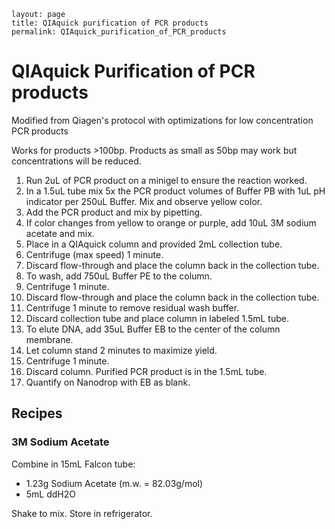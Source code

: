 ~~~
layout: page
title: QIAquick purification of PCR products
permalink: QIAquick_purification_of_PCR_products
~~~

# QIAquick Purification of PCR products
Modified from Qiagen's protocol with optimizations for low concentration PCR products

Works for products >100bp. Products as small as 50bp may work but concentrations will be reduced.

1. Run 2uL of PCR product on a minigel to ensure the reaction worked.
2. In a 1.5uL tube mix 5x the PCR product volumes of Buffer PB with 1uL pH indicator per 250uL Buffer. Mix and observe yellow color.
3. Add the PCR product and mix by pipetting.
4. If color changes from yellow to orange or purple, add 10uL 3M sodium acetate and mix.
5. Place in a QIAquick column and provided 2mL collection tube.
6. Centrifuge (max speed) 1 minute.
7. Discard flow-through and place the column back in the collection tube.
8. To wash, add 750uL Buffer PE to the column.
9. Centrifuge 1 minute.
10. Discard flow-through and place the column back in the collection tube.
11. Centrifuge 1 minute to remove residual wash buffer.
12. Discard collection tube and place column in labeled 1.5mL tube.
13. To elute DNA, add 35uL Buffer EB to the center of the column membrane.
14. Let column stand 2 minutes to maximize yield.
15. Centrifuge 1 minute.
16. Discard column. Purified PCR product is in the 1.5mL tube.
17. Quantify on Nanodrop with EB as blank.

## Recipes

### 3M Sodium Acetate

Combine in 15mL Falcon tube:
  * 1.23g Sodium Acetate (m.w. = 82.03g/mol)
  * 5mL ddH2O

Shake to mix. Store in refrigerator.
